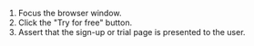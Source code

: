 1. Focus the browser window.
2. Click the "Try for free" button.
3. Assert that the sign-up or trial page is presented to the user.